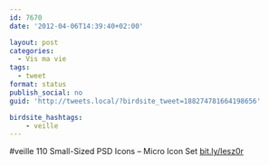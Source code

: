 ```yaml
---
id: 7670
date: '2012-04-06T14:39:40+02:00'

layout: post
categories:
  - Vis ma vie
tags:
  - tweet
format: status
publish_social: no
guid: 'http://tweets.local/?birdsite_tweet=188274781664198656'

birdsite_hashtags:
    - veille
---
```


\#veille 110 Small-Sized PSD Icons – Micro Icon Set [bit.ly/Iesz0r](http://bit.ly/Iesz0r)